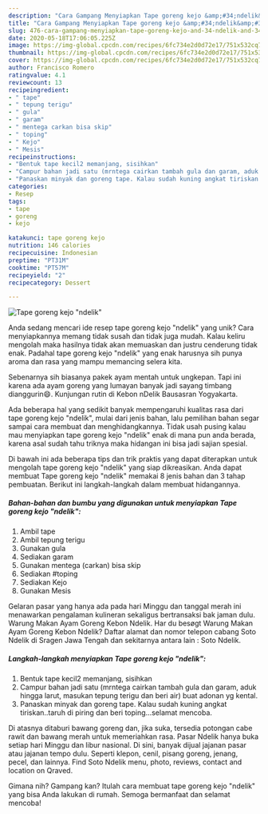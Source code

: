 ```yaml
---
description: "Cara Gampang Menyiapkan Tape goreng kejo &amp;#34;ndelik&amp;#34;, Menggugah Selera"
title: "Cara Gampang Menyiapkan Tape goreng kejo &amp;#34;ndelik&amp;#34;, Menggugah Selera"
slug: 476-cara-gampang-menyiapkan-tape-goreng-kejo-and-34-ndelik-and-34-menggugah-selera
date: 2020-05-18T17:06:05.225Z
image: https://img-global.cpcdn.com/recipes/6fc734e2d0d72e17/751x532cq70/tape-goreng-kejo-ndelik-foto-resep-utama.jpg
thumbnail: https://img-global.cpcdn.com/recipes/6fc734e2d0d72e17/751x532cq70/tape-goreng-kejo-ndelik-foto-resep-utama.jpg
cover: https://img-global.cpcdn.com/recipes/6fc734e2d0d72e17/751x532cq70/tape-goreng-kejo-ndelik-foto-resep-utama.jpg
author: Francisco Romero
ratingvalue: 4.1
reviewcount: 13
recipeingredient:
- " tape"
- " tepung terigu"
- " gula"
- " garam"
- " mentega carkan bisa skip"
- " toping"
- " Kejo"
- " Mesis"
recipeinstructions:
- "Bentuk tape kecil2 memanjang, sisihkan"
- "Campur bahan jadi satu (mrntega cairkan tambah gula dan garam, aduk hingga larut, masukan tepung terigu dan beri air) buat adonan yg kental."
- "Panaskan minyak dan goreng tape. Kalau sudah kuning angkat tiriskan..taruh di piring dan beri toping...selamat mencoba."
categories:
- Resep
tags:
- tape
- goreng
- kejo

katakunci: tape goreng kejo 
nutrition: 146 calories
recipecuisine: Indonesian
preptime: "PT31M"
cooktime: "PT57M"
recipeyield: "2"
recipecategory: Dessert

---
```



![Tape goreng kejo &#34;ndelik&#34;](https://img-global.cpcdn.com/recipes/6fc734e2d0d72e17/751x532cq70/tape-goreng-kejo-ndelik-foto-resep-utama.jpg)

Anda sedang mencari ide resep tape goreng kejo &#34;ndelik&#34; yang unik? Cara menyiapkannya memang tidak susah dan tidak juga mudah. Kalau keliru mengolah maka hasilnya tidak akan memuaskan dan justru cenderung tidak enak. Padahal tape goreng kejo &#34;ndelik&#34; yang enak harusnya sih punya aroma dan rasa yang mampu memancing selera kita.

Sebenarnya sih biasanya pakek ayam mentah untuk ungkepan. Tapi ini karena ada ayam goreng yang lumayan banyak jadi sayang timbang dianggurin😄. Kunjungan rutin di Kebon nDelik Bausasran Yogyakarta.

Ada beberapa hal yang sedikit banyak mempengaruhi kualitas rasa dari tape goreng kejo &#34;ndelik&#34;, mulai dari jenis bahan, lalu pemilihan bahan segar sampai cara membuat dan menghidangkannya. Tidak usah pusing kalau mau menyiapkan tape goreng kejo &#34;ndelik&#34; enak di mana pun anda berada, karena asal sudah tahu triknya maka hidangan ini bisa jadi sajian spesial.


Di bawah ini ada beberapa tips dan trik praktis yang dapat diterapkan untuk mengolah tape goreng kejo &#34;ndelik&#34; yang siap dikreasikan. Anda dapat membuat Tape goreng kejo &#34;ndelik&#34; memakai 8 jenis bahan dan 3 tahap pembuatan. Berikut ini langkah-langkah dalam membuat hidangannya.

<!--inarticleads1-->

##### Bahan-bahan dan bumbu yang digunakan untuk menyiapkan Tape goreng kejo &#34;ndelik&#34;:

1. Ambil  tape
1. Ambil  tepung terigu
1. Gunakan  gula
1. Sediakan  garam
1. Gunakan  mentega (carkan) bisa skip
1. Sediakan  #toping
1. Sediakan  Kejo
1. Gunakan  Mesis


Gelaran pasar yang hanya ada pada hari Minggu dan tanggal merah ini menawarkan pengalaman kulineran sekaligus bertransaksi bak jaman dulu. Warung Makan Ayam Goreng Kebon Ndelik. Har du besøgt Warung Makan Ayam Goreng Kebon Ndelik? Daftar alamat dan nomor telepon cabang Soto Ndelik di Sragen Jawa Tengah dan sekitarnya antara lain : Soto Ndelik. 

<!--inarticleads2-->

##### Langkah-langkah menyiapkan Tape goreng kejo &#34;ndelik&#34;:

1. Bentuk tape kecil2 memanjang, sisihkan
1. Campur bahan jadi satu (mrntega cairkan tambah gula dan garam, aduk hingga larut, masukan tepung terigu dan beri air) buat adonan yg kental.
1. Panaskan minyak dan goreng tape. Kalau sudah kuning angkat tiriskan..taruh di piring dan beri toping...selamat mencoba.


Di atasnya ditaburi bawang goreng dan, jika suka, tersedia potongan cabe rawit dan bawang merah untuk memeriahkan rasa. Pasar Ndelik hanya buka setiap hari Minggu dan libur nasional. Di sini, banyak dijual jajanan pasar atau jajanan tempo dulu. Seperti klepon, cenil, pisang goreng, jenang, pecel, dan lainnya. Find Soto Ndelik menu, photo, reviews, contact and location on Qraved. 

Gimana nih? Gampang kan? Itulah cara membuat tape goreng kejo &#34;ndelik&#34; yang bisa Anda lakukan di rumah. Semoga bermanfaat dan selamat mencoba!
